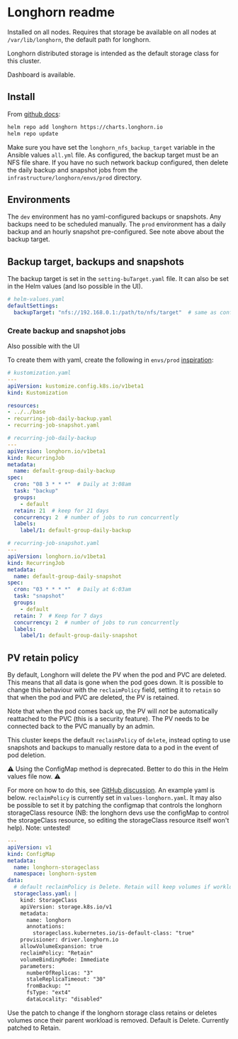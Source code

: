 # Longhorn readme

Installed on all nodes. Requires that storage be available on all nodes at `/var/lib/longhorn`, the default path for longhorn.

Longhorn distributed storage is intended as the default storage class for this cluster.

Dashboard is available.

## Install

From [github docs](https://github.com/longhorn/longhorn/tree/master/chart):

```bash
helm repo add longhorn https://charts.longhorn.io
helm repo update
```

Make sure you have set the `longhorn_nfs_backup_target` variable in the Ansible values `all.yml` file. As configured, the backup target must be an NFS file share. If you have no such network backup configured, then delete the daily backup and snapshot jobs from the `infrastructure/longhorn/envs/prod` directory.

## Environments

The `dev` environment has no yaml-configured backups or snapshots. Any backups need to be scheduled manually. The `prod` environment has a daily backup and an hourly snapshot pre-configured. See note above about the backup target.


## Backup target, backups and snapshots

The backup target is set in the `setting-buTarget.yaml` file. It can also be set in the Helm values (and lso possible in the UI).

```yaml
# helm-values.yaml
defaultSettings:   
  backupTarget: "nfs://192.168.0.1:/path/to/nfs/target"  # same as configured in Ansible values all.yml
```

### Create backup and snapshot jobs

Also possible with the UI

To create them with yaml, create the following in `envs/prod` [inspiration](https://github.com/reefland/ansible-k3s-argocd-renovate/blob/3c10b6499d3113d9418a5c4919a1b3d9289ad379/templates/longhorn/workloads/longhorn-config/recurring-job-daily-backup.yaml.j2):

```yaml
# kustomization.yaml
---
apiVersion: kustomize.config.k8s.io/v1beta1
kind: Kustomization

resources:
- ../../base
- recurring-job-daily-backup.yaml
- recurring-job-snapshot.yaml
```

```yaml
# recurring-job-daily-backup
---
apiVersion: longhorn.io/v1beta1
kind: RecurringJob
metadata:
  name: default-group-daily-backup
spec:
  cron: "08 3 * * *"  # Daily at 3:08am
  task: "backup"
  groups:
    - default
  retain: 21  # keep for 21 days
  concurrency: 2  # number of jobs to run concurrently
  labels:
    label/1: default-group-daily-backup
```

```yaml
# recurring-job-snapshot.yaml
---
apiVersion: longhorn.io/v1beta1
kind: RecurringJob
metadata:
  name: default-group-daily-snapshot
spec:
  cron: "03 * * * *"  # Daily at 6:03am
  task: "snapshot"
  groups:
    - default
  retain: 7  # Keep for 7 days
  concurrency: 2  # number of jobs to run concurrently
  labels:
    label/1: default-group-daily-snapshot
```

## PV retain policy

By default, Longhorn will delete the PV when the pod and PVC are deleted. This means that all data is gone when the pod goes down. It is possible to change this behaviour with the `reclaimPolicy` field, setting it to `retain` so that when the pod and PVC are deleted, the PV is retained.

Note that when the pod comes back up, the PV will *not* be automatically reattached to the PVC (this is a security feature). The PV needs to be connected back to the PVC manually by an admin.

This cluster keeps the default `reclaimPolicy` of `delete`, instead opting to use snapshots and backups to manually restore data to a pod in the event of pod deletion.

:warning: Using the ConfigMap method is deprecated. Better to do this in the Helm values file now. :warning:

For more on how to do this, see [GitHub discussion](https://github.com/longhorn/longhorn/pull/1827). An example yaml is below. `reclaimPolicy` is currently set in `values-longhorn.yaml`. It may also be possible to set it by patching the configmap that controls the longhorn storageClass resource (NB: the longhorn devs use the configMap to control the storageClass resource, so editing the storageClass resource itself won't help). Note: untested!

```yaml
---
apiVersion: v1
kind: ConfigMap
metadata:
  name: longhorn-storageclass
  namespace: longhorn-system
data:
  # default reclaimPolicy is Delete. Retain will keep volumes if workloads with pvc's are deleted, and reattach them when pod is recreated
  storageclass.yaml: |
    kind: StorageClass
    apiVersion: storage.k8s.io/v1
    metadata:
      name: longhorn
      annotations:
        storageclass.kubernetes.io/is-default-class: "true"
    provisioner: driver.longhorn.io
    allowVolumeExpansion: true
    reclaimPolicy: "Retain"
    volumeBindingMode: Immediate
    parameters:
      numberOfReplicas: "3"
      staleReplicaTimeout: "30"
      fromBackup: ""
      fsType: "ext4"
      dataLocality: "disabled"
```

Use the patch to change if the longhorn storage class retains or deletes volumes once their parent workload is removed. Default is Delete. Currently patched to Retain.